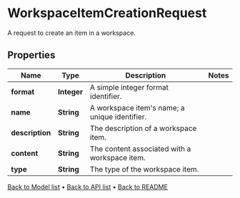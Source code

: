 

# WorkspaceItemCreationRequest

A request to create an item in a workspace.

## Properties

| Name | Type | Description | Notes |
|------------ | ------------- | ------------- | -------------|
|**format** | **Integer** | A simple integer format identifier. |  |
|**name** | **String** | A workspace item&#39;s name; a unique identifier. |  |
|**description** | **String** | The description of a workspace item. |  |
|**content** | **String** | The content associated with a workspace item. |  |
|**type** | **String** | The type of the workspace item. |  |



[Back to Model list](../README.md#documentation-for-models) &#8226; [Back to API list](../README.md#documentation-for-api-endpoints) &#8226; [Back to README](../README.md)


